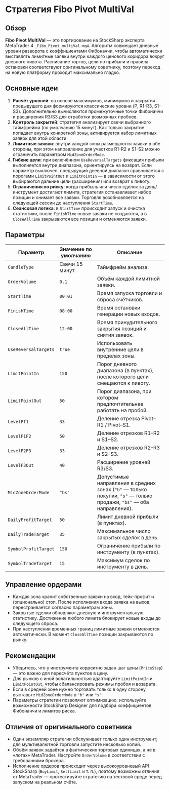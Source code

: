 # Стратегия Fibo Pivot MultiVal

## Обзор

**Fibo Pivot MultiVal** — это портирование на StockSharp эксперта MetaTrader 4 `_Fibo_Pivot_multiVal.mq4`. Алгоритм совмещает
дневные уровни разворота с коэффициентами Фибоначчи, чтобы автоматически выставлять лимитные заявки внутри каждого ценового
коридора вокруг дневного пивота. Расписание торгов, цели по прибыли и правила остановки соответствуют оригинальному советнику,
поэтому переход на новую платформу проходит максимально гладко.

## Основные идеи

1. **Расчёт уровней**: на основе максимумов, минимумов и закрытия предыдущего дня формируются классические уровни (P, R1-R3,
   S1-S3). Дополнительно вычисляются промежуточные точки Фибоначчи и расширения R3/S3 для отработки возможных пробоев.
2. **Контроль закрытий**: стратегия анализирует свечи выбранного таймфрейма (по умолчанию 15 минут). Как только закрытие
   попадает внутрь конкретной зоны, активируется набор лимитных заявок для этой области.
3. **Лимитные заявки**: внутри каждой зоны размещаются заявки в обе стороны, при этом направление для участков R1-R2 и S1-S2
   можно ограничить параметром `MidZoneOrderMode`.
4. **Гибкие цели**: при включённом `UseReversalTargets` фиксация прибыли выполняется внутри диапазона, ориентируясь на
   возврат. Если параметр выключен, предыдущий дневной диапазон сравнивается с порогами `LimitPointOut` и `LimitPointIn` — в
   зависимости от этого выбираются дальние цели (расширения) или возврат к пивоту.
5. **Ограничения по риску**: когда прибыль или число сделок за день/инструмент достигают лимита, стратегия останавливает набор
   позиции и снимает все заявки. Торговля возобновляется на следующей сессии до наступления `StartTime`.
6. **Сеансовая логика**: в `StartTime` происходит запуск и очистка статистики, после `FinishTime` новые заявки не создаются, а
   в `CloseAllTime` закрываются все позиции и отменяются заявки.

## Параметры

| Параметр | Значение по умолчанию | Описание |
| -------- | --------------------- | -------- |
| `CandleType` | Свечи 15 минут | Таймфрейм анализа. |
| `OrderVolume` | `0.1` | Объём каждой лимитной заявки. |
| `StartTime` | `00:01` | Время запуска торговли и сброса счётчиков. |
| `FinishTime` | `08:00` | Время остановки генерации новых входов. |
| `CloseAllTime` | `12:00` | Время принудительного закрытия позиций и снятия заявок. |
| `UseReversalTargets` | `true` | Использовать внутренние цели в пределах зоны. |
| `LimitPointIn` | `150` | Порог дневного диапазона (в пунктах), после которого цели смещаются к пивоту. |
| `LimitPointOut` | `50` | Порог диапазона, при котором предпочтительнее работать на пробой. |
| `LevelPf1` | `33` | Деление отрезка Pivot–R1 / Pivot–S1. |
| `LevelF1F2` | `50` | Деление отрезков R1–R2 и S1–S2. |
| `LevelF2F3` | `33` | Деление отрезков R2–R3 и S2–S3. |
| `LevelF3Out` | `40` | Расширение уровней R3/S3. |
| `MidZoneOrderMode` | `"bs"` | Допустимые направления в средних зонах (`"b"` — только покупки, `"s"` — только продажи, `"bs"` — оба направления). |
| `DailyProfitTarget` | `50` | Лимит дневной прибыли (в пунктах). |
| `DailyTradeTarget` | `35` | Максимальное число закрытых сделок в день. |
| `SymbolProfitTarget` | `150` | Ограничение прибыли по инструменту (в пунктах). |
| `SymbolTradeTarget` | `15` | Максимум сделок по инструменту в день. |

## Управление ордерами

* Каждая зона хранит собственные заявки на вход, тейк-профит и (опционально) стоп. После исполнения входа заявка на выход
  перестраивается согласно параметрам зоны.
* Закрытые сделки обновляют дневную и инструментальную статистику. Достижение любого лимита блокирует новые входы до следующего
  сброса.
* При наступлении временных границ лимитные заявки отменяются автоматически. В момент `CloseAllTime` позиции закрываются по
  рынку.

## Рекомендации

* Убедитесь, что у инструмента корректно задан шаг цены (`PriceStep`) — это важно для пересчёта пунктов в цену.
* Для рынков с иной волатильностью адаптируйте `LimitPointIn` и `LimitPointOut`, чтобы сбалансировать режимы пробоя и возврата.
* Если в средней зоне нужно торговать только в одну сторону, выставьте `MidZoneOrderMode` в `"b"` или `"s"`.
* Параметры стратегии позволяют оптимизацию; используйте возможности StockSharp Designer для подбора коэффициентов Фибоначчи и
  лимитов риска.

## Отличия от оригинального советника

* Один экземпляр стратегии обслуживает только один инструмент; для мультивалютной торговли запустите несколько копий.
* Объём заявок задаётся в фактических торговых единицах, а не в «лотах» MetaTrader. Настройте `OrderVolume` в соответствии с
  требованиями брокера.
* Исполнение ордеров происходит через высокоуровневый API StockSharp (`BuyLimit`, `SellLimit` и т. п.), поэтому возможны
  отличия от MetaTrader — протестируйте стратегию на тестовой среде перед запуском на реальном счёте.

